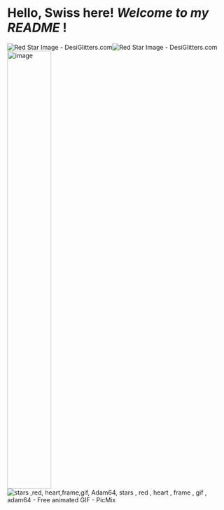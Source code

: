# Hello, Swiss here! *Welcome to my* ***README*** !
<img src="https://www.desiglitters.com/wp-content/uploads/2017/05/Red-Star-Image.gif" alt="Red Star Image - DesiGlitters.com"/><img src="https://www.desiglitters.com/wp-content/uploads/2017/05/Red-Star-Image.gif" alt="Red Star Image - DesiGlitters.com"/>
<img width="100" height="1000" alt="image" src="https://github.com/user-attachments/assets/e20a5b0f-b8ed-44c6-83bf-43e5f850d7fb" /> <img src="https://img1.picmix.com/output/stamp/normal/4/4/2/9/2149244_18ff2.gif" alt="stars ,red, heart,frame,gif, Adam64, stars , red , heart , frame , gif ,  adam64 - Free animated GIF - PicMix"/>
